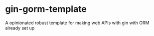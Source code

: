 # gin-gorm-template
A opinionated robust template for making web APIs with gin with ORM already set up
